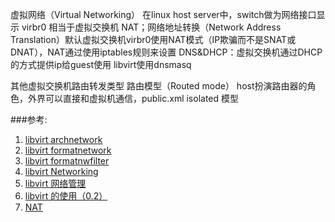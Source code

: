 虚拟网络（Virtual Networking）
在linux host  server中，switch做为网络接口显示
virbr0 相当于虚拟交换机
NAT；网络地址转换（Network Address Translation）默认虚拟交换机virbr0使用NAT模式（IP欺骗而不是SNAT或DNAT），NAT通过使用iptables规则来设置
DNS&DHCP：虚拟交换机通过DHCP的方式提供ip给guest使用
libvirt使用dnsmasq

其他虚拟交换机路由转发类型
路由模型（Routed mode）
host扮演路由器的角色，外界可以直接和虚拟机通信，public.xml
isolated 模型

###参考:
1. [libvirt archnetwork](http://libvirt.org/archnetwork.html)
2. [libvirt formatnetwork](http://libvirt.org/formatnetwork.html)
3. [libvirt formatnwfilter](http://libvirt.org/formatnwfilter.html)
4. [libvirt Networking](http://wiki.libvirt.org/page/Networking)
5. [libvirt 网络管理](http://wenku.baidu.com/view/3957ac3a376baf1ffc4fad9b.html)
6. [libvirt 的使用（0.2）](http://itxx.sinaapp.com/blog/content/86)
7. [NAT](https://zh.wikipedia.org/wiki/%E7%BD%91%E7%BB%9C%E5%9C%B0%E5%9D%80%E8%BD%AC%E6%8D%A2)
